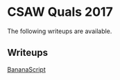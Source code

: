 CSAW Quals 2017
================

The following writeups are available.

## Writeups
[BananaScript](bananascript)
